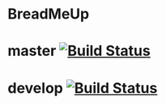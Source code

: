 # BreadMeUp 

# master [![Build Status](https://travis-ci.com/Buk1m/BreadMeUp.svg?token=uBkGfCxJ9Pyb7JbgMvEK&branch=master)](https://travis-ci.com/Buk1m/BreadMeUp)

# develop [![Build Status](https://travis-ci.com/Buk1m/BreadMeUp.svg?token=uBkGfCxJ9Pyb7JbgMvEK&branch=develop)](https://travis-ci.com/Buk1m/BreadMeUp)
